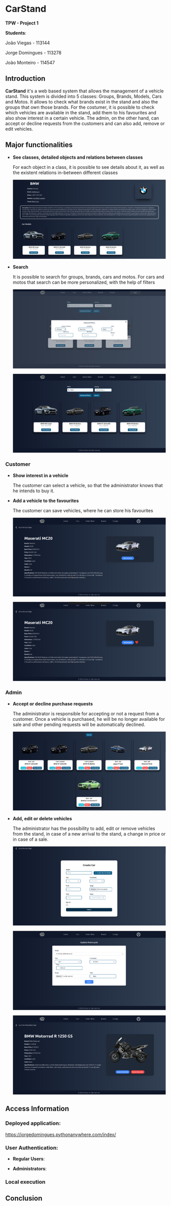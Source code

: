 # CarStand

**TPW - Project 1**

**Students**:

João Viegas - 113144

Jorge Domingues - 113278

João Monteiro - 114547

## Introduction

**CarStand** it's a web based system that allows the management of a vehicle stand. This system is divided into 5 classes: Groups, Brands, Models, Cars and Motos. It allows to check what brands exist in the stand and also the groups that own those brands. For the costumer, it is possible to check which vehicles are available in the stand, add them to his favourites and also show interest in a certain vehicle. The admin, on the other hand, can accept or decline requests from the customers and can also add, remove or edit vehicles.

## Major functionalities

- **See classes, detailed objects and relations between classes**

    For each object in a class, it is possible to see details about it, as well as the existent relations in-between different classes

    ![Entities](screenshots/entities.png)

- **Search**

    It is possible to search for groups, brands, cars and motos. For cars and motos that search can be more personalized, with the help of filters

    ![Search Filters](screenshots/searchFilters.png)

    ![Search](screenshots/search.png)

### Customer

- **Show interest in a vehicle**

    The customer can select a vehicle, so that the administrator knows that he intends to buy it.
    

- **Add a vehicle to the favourites**

    The customer can save vehicles, where he can store his favourites

    ![No interest](screenshots/noInterest.png)

    ![Interested](screenshots/interestAndFavorite.png)


### Admin

- **Accept or decline purchase requests**

    The administrator is responsible for accepting or not a request from a customer. Once a vehicle is purchased, he will be no longer available for sale and other pending requests will be automatically declined.

    ![Accept Requests](screenshots/acceptRequests.png)

- **Add, edit or delete vehicles**

    The administrator has the possibility to add, edit or remove vehicles from the stand, in case of a new arrival to the stand, a change in price or in case of a sale.

    ![Add Car](screenshots/createCar.png)

    ![Edit Moto](screenshots/updateMoto.png)

    ![Delete Moto](screenshots/deleteMoto.png)


## Access Information

### Deployed application:

https://jorgedomingues.pythonanywhere.com/index/

### User Authentication:

- **Regular Users**:



- **Administrators**:


### Local execution



## Conclusion